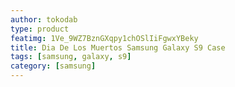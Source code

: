 ```yaml
---
author: tokodab
type: product
featimg: 1Ve_9WZ7BznGXqpy1chOSlIiFgwxYBeky
title: Dia De Los Muertos Samsung Galaxy S9 Case
tags: [samsung, galaxy, s9]
category: [samsung]
---
```

